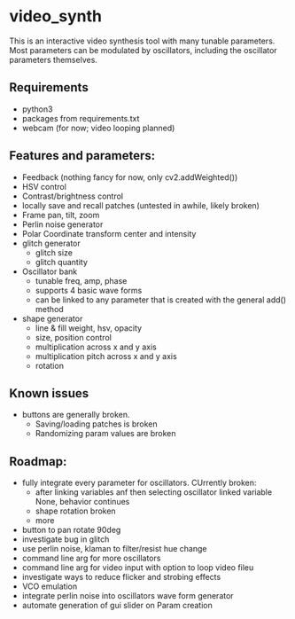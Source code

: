 # video_synth

This is an interactive video synthesis tool with many tunable parameters. Most parameters can be modulated by oscillators, including the oscillator parameters themselves.

## Requirements
- python3
- packages from requirements.txt
- webcam (for now; video looping planned)

## Features and parameters:
- Feedback (nothing fancy for now, only cv2.addWeighted())
- HSV control
- Contrast/brightness control
- locally save and recall patches (untested in awhile, likely broken)
- Frame pan, tilt, zoom
- Perlin noise generator
- Polar Coordinate transform center and intensity
- glitch generator
    - glitch size
    - glitch quantity
- Oscillator bank
    - tunable freq, amp, phase
    - supports 4 basic wave forms
    - can be linked to any parameter that is created with the general add() method
- shape generator
    - line & fill weight, hsv, opacity
    - size, position control
    - multiplication across x and y axis
    - multiplication pitch across x and y axis
    - rotation

## Known issues
- buttons are generally broken. 
    - Saving/loading patches is broken
    - Randomizing param values are broken
     
## Roadmap:
- fully integrate every parameter for oscillators. CUrrently broken:
    - after linking variables anf then selecting oscillator linked variable None, behavior continues
    - shape rotation broken
    - more
- button to pan rotate 90deg
- investigate bug in glitch
- use perlin noise, klaman to filter/resist hue change
- command line arg for more oscillators
- command line arg for video input with option to loop video fileu
- investigate ways to reduce flicker and strobing effects
- VCO emulation 
- integrate perlin noise into oscillators wave form generator
- automate generation of gui slider on Param creation